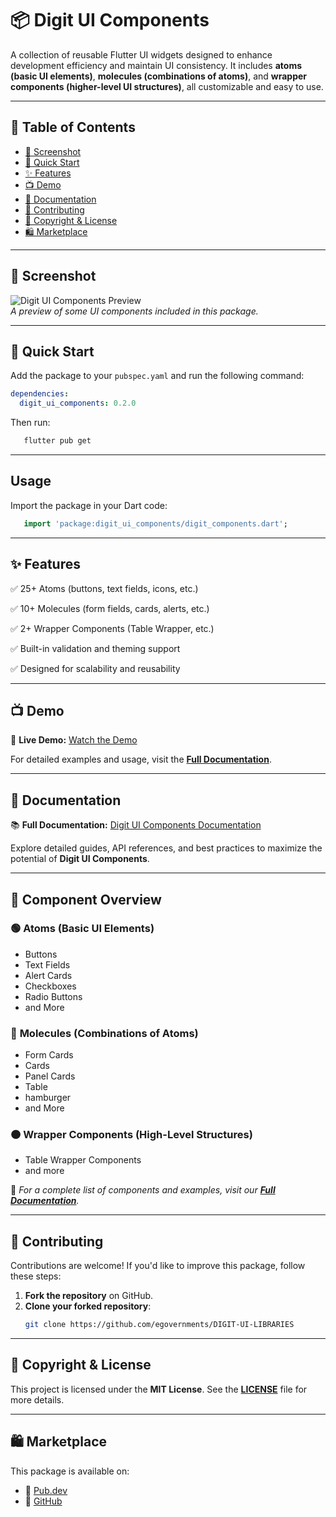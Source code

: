 # 📦 Digit UI Components

A collection of reusable Flutter UI widgets designed to enhance development efficiency and maintain UI consistency. It includes **atoms (basic UI elements)**, **molecules (combinations of atoms)**, and **wrapper components (higher-level UI structures)**, all customizable and easy to use.

---

## 📑 Table of Contents
- [📸 Screenshot](#-screenshot)
- [🚀 Quick Start](#-quick-start)
- [✨ Features](#-features)
- [📺 Demo](#-demo)
- [📖 Documentation](#-documentation)
- [🤝 Contributing](#-contributing)
- [📜 Copyright & License](#-copyright--license)
- [🛍️ Marketplace](#-marketplace)

---

## 📸 Screenshot

![Digit UI Components Preview](https://github.com/user-attachments/assets/b2ff4890-0dcc-42cd-84ab-db64fd9be374)  
_A preview of some UI components included in this package._

---

## 🚀 Quick Start

Add the package to your `pubspec.yaml` and run the following command:
```yaml
dependencies:
  digit_ui_components: 0.2.0
```

Then run:

```bash
   flutter pub get
```
---

## Usage

Import the package in your Dart code:

```dart
   import 'package:digit_ui_components/digit_components.dart';
```
---

## ✨ Features
✅ 25+ Atoms (buttons, text fields, icons, etc.)

✅ 10+ Molecules (form fields, cards, alerts, etc.)

✅ 2+ Wrapper Components (Table Wrapper, etc.)

✅ Built-in validation and theming support

✅ Designed for scalability and reusability

---

## 📺 Demo
🎥 **Live Demo:** [Watch the Demo](https://unified-dev.digit.org/story-book-flutter/)

For detailed examples and usage, visit the **[Full Documentation](#-documentation)**.

---

## 📖 Documentation

📚 **Full Documentation:** [Digit UI Components Documentation](https://app.gitbook.com/o/-MEQmzNGXk5ajuZujG7E/s/egsIWleSdyH9rMLJ8ShI/~/changes/307/guides/developer-guide/ui-developer-guide/digit-ui/ui-components-standardisation/digit-ui-components0.2.0)

Explore detailed guides, API references, and best practices to maximize the potential of **Digit UI Components**.

---

## 🎨 Component Overview

### 🟢 **Atoms** (Basic UI Elements)
- Buttons
- Text Fields
- Alert Cards
- Checkboxes
- Radio Buttons
- and More

### 🔵 **Molecules** (Combinations of Atoms)
- Form Cards
- Cards
- Panel Cards
- Table
- hamburger
- and More

### 🟠 **Wrapper Components** (High-Level Structures)
- Table Wrapper Components
- and more

📌 _For a complete list of components and examples, visit our **[Full Documentation](https://app.gitbook.com/o/-MEQmzNGXk5ajuZujG7E/s/egsIWleSdyH9rMLJ8ShI/~/changes/307/guides/developer-guide/ui-developer-guide/digit-ui/ui-components-standardisation/digit-ui-components0.2.0)**._

---

## 🤝 Contributing

Contributions are welcome! If you'd like to improve this package, follow these steps:

1. **Fork the repository** on GitHub.
2. **Clone your forked repository**:
   ```bash
   git clone https://github.com/egovernments/DIGIT-UI-LIBRARIES

---

## 📜 Copyright & License
This project is licensed under the **MIT License**. See the **[LICENSE](https://choosealicense.com/licenses/mit/)** file for more details.

---

## 🛍️ Marketplace
This package is available on:
- 🔹 [Pub.dev](https://pub.dev/packages/digit_ui_components)
- 🔹 [GitHub](https://github.com/egovernments/DIGIT-UI-LIBRARIES)
